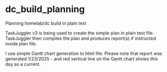 # dc_build_planning
Planning homelab/dc build in plain text

TaskJuggler v3 is being used to create the simple plan in plain text file. 
TaskJuggler then compiles the plan and produces report(s) if instructed inside plan file.

I use simple Gantt chart generation to html file. Please note that report was generated 1/23/2025 - and red vertical line on the Gantt chart shows this day as a current. 
